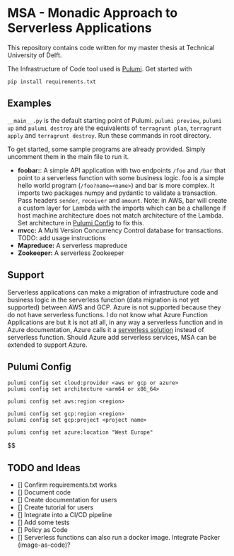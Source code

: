 # MSA - Monadic Approach to Serverless Applications
This repository contains code written for my master thesis at Technical University of Delft.

The Infrastructure of Code tool used is [Pulumi](https://www.pulumi.com/). Get started with
```commandline
pip install requirements.txt
```

## Examples
`__main__.py` is the default starting point of Pulumi. `pulumi preview`, `pulumi up` and `pulumi destroy` are the equivalents of `terragrunt plan`, `terragrunt apply` and `terragrunt destroy`. Run these commands in root directory.

To get started, some sample programs are already provided. Simply uncomment them in the main file to run it.
- **foobar:**: A simple API application with two endpoints `/foo` and `/bar` that point to a serverless function with some business logic. foo is a simple hello world program (`/foo?name=<name>`) and bar is more complex. It imports two packages numpy and pydantic to validate a transaction. Pass headers `sender`, `receiver` and `amount`. Note: in AWS, bar will create a custom layer for Lambda with the imports which can be a challenge if host machine architecture does not match architecture of the Lambda. Set architecture in [Pulumi Config](#Pulumi-Config) to fix this.
- **mvcc:** A Multi Version Concurrency Control database for transactions. TODO: add usage instructions
- **Mapreduce:** A serverless mapreduce
- **Zookeeper:** A serverless Zookeeper

## Support
Serverless applications can make a migration of infrastructure code and business logic in the serverless function (data migration is not yet supported) between AWS and GCP. Azure is not supported because they do not have serverless functions. I do not know what Azure Function Applications are but it is not atl all, in any way a serverless function and in Azure documentation, Azure calls it a [serverless solution](https://learn.microsoft.com/en-us/azure/azure-functions/functions-overview?pivots=programming-language-csharp) instead of serverless function. Should Azure add serverless services, MSA can be extended to support Azure.

## Pulumi Config
```commandline
pulumi config set cloud:provider <aws or gcp or azure>
pulumi config set architecture <arm64 or x86_64>

pulumi config set aws:region <region>

pulumi config set gcp:region <region>
pulumi config set gcp:project <project name>

pulumi config set azure:location "West Europe"
```
$$

## TODO and Ideas
- [] Confirm requirements.txt works
- [] Document code
- [] Create documentation for users
- [] Create tutorial for users
- [] Integrate into a CI/CD pipeline
- [] Add some tests
- [] Policy as Code
- [] Serverless functions can also run a docker image. Integrate Packer (image-as-code)?
